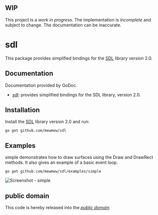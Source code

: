 WIP
---

This project is a *work in progress*. The implementation is *incomplete* and
subject to change. The documentation can be inaccurate.

sdl
===

This package provides simplified bindings for the [SDL][libsdl] library version 2.0.

[libsdl]: http://www.libsdl.org/

Documentation
-------------

Documentation provided by GoDoc.

- [sdl][]: provides simplified bindings for the SDL library, version 2.0.

[sdl]: http://godoc.org/github.com/mewmew/sdl

Installation
------------

Install the [SDL][libsdl] library version 2.0 and run:

	go get github.com/mewmew/sdl

Examples
--------

simple demonstrates how to draw surfaces using the Draw and DrawRect methods. It
also gives an example of a basic event loop.

	go get github.com/mewmew/sdl/examples/simple

![Screenshot - simple](https://raw.github.com/mewmew/sdl/master/examples/simple/simple.png)

public domain
-------------

This code is hereby released into the *[public domain][]*.

[public domain]: https://creativecommons.org/publicdomain/zero/1.0/
